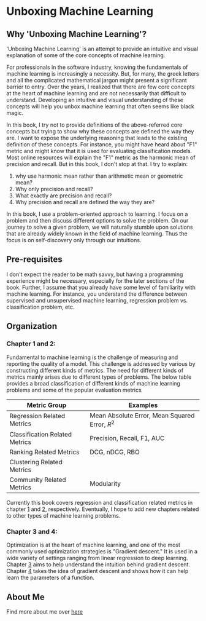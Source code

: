 # Unboxing Machine Learning

## Why 'Unboxing Machine Learning'?

'Unboxing Machine Learning' is an attempt to provide an intuitive and visual explanation of some of the core concepts of machine learning.

For professionals in the software industry, knowing the fundamentals of machine learning is increasingly a necessity. But, for many, the greek letters and all the complicated mathematical jargon might present a significant barrier to entry.  Over the years, I realized that there are few core concepts at the heart of machine learning and are not necessarily that difficult to understand. Developing an intuitive and visual understanding of these concepts will help you unbox machine learning that often seems like black magic.

In this book, I try not to provide definitions of the above-referred core concepts but trying to show why these concepts are defined the way they are.  I want to expose the underlying reasoning that leads to the existing definition of these concepts. For instance, you might have heard about "F1" metric and might know that it is used for evaluating classification models. Most online resources will explain the "F1" metric as the harmonic mean of precision and recall. But in this book, I don't stop at that. I try to explain:

1. why use harmonic mean rather than arithmetic mean or geometric mean?
2. Why only precision and recall?
3. What exactly are precision and recall?
4. Why precision and recall are defined the way they are?

In this book, I use a problem-oriented approach to learning. I focus on a problem and then discuss different options to solve the problem. On our journey to solve a given problem, we will naturally stumble upon solutions that are already widely known in the field of machine learning. Thus the focus is on self-discovery only through our intuitions.


## Pre-requisites

I don't expect the reader to be math savvy, but having a programming experience might be necessary, especially for the later sections of the book. Further, I assume that you already have some level of familiarity with machine learning. For instance, you understand the difference between supervised and unsupervised machine learning, regression problem vs. classification problem, etc. 

## Organization

### Chapter 1 and 2:

Fundamental to machine learning is the challenge of measuring and reporting the quality of a model. This challenge is addressed by various by constructing different kinds of metrics. The need for different kinds of metrics mainly arises due to different types of problems. The below table provides a broad classification of different kinds of machine learning problems and some of the popular evaluation metrics


Metric Group |Examples 
--------------|----------
Regression Related Metrics | Mean Absolute Error, Mean Squared Error, $R^2$
Classification Related Metrics | Precision, Recall, F1, AUC
Ranking Related Metrics | DCG, nDCG, RBO 
Clustering Related Metrics | 
Community Related Metrics | Modularity 

Currently this book covers regression and classification related metrics in chapter [1](01-regressionmetrics.html) and [2](02-classificationmetrics.html), respectively. Eventually, I hope to add new chapters related to other types of machine learning problems.  

### Chapter 3 and 4:

Optimization is at the heart of machine learning, and one of the most commonly used optimization strategies is "Gradient descent." It is used in a wide variety of settings ranging from linear regression to deep learning. Chapter [3](03-gradientdescent.html) aims to help understand the intuition behind gradient descent. Chapter [4](04-linearregression.html) takes the idea of gradient descent and shows how it can help learn the parameters of a function.


## About Me
Find more about me over [here](https://ragrawal.wordpress.com/)
